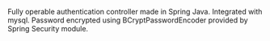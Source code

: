 Fully operable authentication controller made in Spring Java. Integrated with mysql. Password encrypted using BCryptPasswordEncoder provided by Spring Security module.
